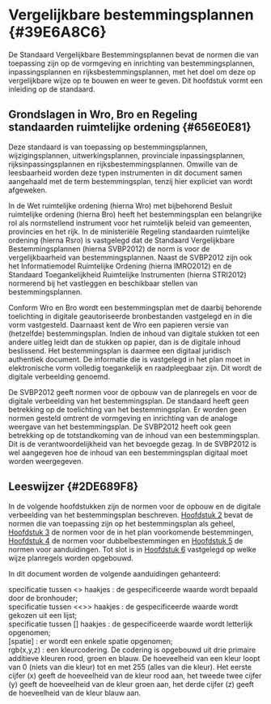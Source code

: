 # Vergelijkbare bestemmingsplannen {#39E6A8C6}

De Standaard Vergelijkbare Bestemmingsplannen bevat de normen die van toepassing zijn op de vormgeving en inrichting van bestemmingsplannen, inpassingsplannen en rijksbestemmingsplannen, met het doel om deze op vergelijkbare wijze op te bouwen en weer te geven. Dit hoofdstuk vormt een inleiding op de standaard.<br/>
## Grondslagen in Wro, Bro en Regeling standaarden ruimtelijke ordening {#656E0E81}

Deze standaard is van toepassing op bestemmingsplannen, wijzigingsplannen, uitwerkingsplannen, provinciale inpassingsplannen, rijksinpassingsplannen en rijksbestemmingsplannen. Omwille van de leesbaarheid worden deze typen instrumenten in dit document samen aangehaald met de term bestemmingsplan, tenzij hier expliciet van wordt afgeweken.

In de Wet ruimtelijke ordening (hierna Wro) met bijbehorend Besluit ruimtelijke ordening (hierna Bro) heeft het bestemmingsplan een belangrijke rol als normstellend instrument voor het ruimtelijk beleid van gemeenten, provincies en het rijk. In de ministeriële Regeling standaarden ruimtelijke ordening (hierna Rsro) is vastgelegd dat de Standaard Vergelijkbare Bestemmingsplannen (hierna SVBP2012) de norm is voor de vergelijkbaarheid van bestemmingsplannen. Naast de SVBP2012 zijn ook het Informatiemodel Ruimtelijke Ordening (hierna IMRO2012) en de Standaard Toegankelijkheid Ruimtelijke Instrumenten (hierna STRI2012) normerend bij het vastleggen en beschikbaar stellen van bestemmingsplannen.

Conform Wro en Bro wordt een bestemmingsplan met de daarbij behorende toelichting in digitale geautoriseerde bronbestanden vastgelegd en in die vorm vastgesteld. Daarnaast kent de Wro een papieren versie van (hetzelfde) bestemmingsplan.  Indien de inhoud van digitale stukken tot een andere uitleg leidt dan de stukken op papier, dan is de digitale inhoud beslissend. Het bestemmingsplan is daarmee een digitaal juridisch authentiek document. De informatie die is vastgelegd in het plan moet in elektronische vorm volledig toegankelijk en raadpleegbaar zijn. Dit wordt de digitale verbeelding genoemd.

De SVBP2012 geeft normen voor de  opbouw van de planregels en voor de digitale verbeelding van het bestemmingsplan. De standaard heeft geen betrekking op de toelichting van het bestemmingsplan. Er worden geen normen gesteld omtrent de vormgeving en inrichting van de analoge weergave van het bestemmingsplan. De SVBP2012 heeft ook geen betrekking op de totstandkoming van de inhoud van een bestemmingsplan. Dit is de verantwoordelijkheid van het bevoegde gezag. In de SVBP2012 is wel aangegeven hoe de inhoud van een bestemmingsplan digitaal moet worden weergegeven.<br/>
## Leeswijzer {#2DE689F8}

In de volgende hoofdstukken zijn de normen voor de opbouw en de digitale verbeelding van het bestemmingsplan beschreven. <a href='#2DE68A05'>Hoofdstuk 2</a> bevat de normen die van toepassing zijn op het bestemmingsplan als geheel, <a href='#6461A652'>Hoofdstuk 3</a> de normen voor de in het plan voorkomende bestemmingen, <a href='#3859D477'>Hoofdstuk 4</a> de normen voor dubbelbestemmingen en <a href='#42FA4C1B'>Hoofdstuk 5</a> de normen voor aanduidingen. Tot slot is in <a href='#6241A230'>Hoofdstuk 6</a> vastgelegd op welke wijze planregels worden opgebouwd.

In dit document worden de volgende aanduidingen gehanteerd:

specificatie tussen &lt;&gt; haakjes : de gespecificeerde waarde wordt bepaald door de bronhouder;<br/>
specificatie tussen &lt;&lt;&gt;&gt; haakjes : de gespecificeerde waarde wordt gekozen uit een lijst;<br/>
specificatie tussen [] haakjes : de gespecificeerde waarde wordt letterlijk opgenomen;<br/>
[spatie] : er wordt een enkele spatie opgenomen;<br/>
rgb(x,y,z) : een kleurcodering. De codering is opgebouwd uit drie primaire additieve kleuren rood, groen en blauw. De hoeveelheid van een kleur loopt van 0 (niets van die kleur) tot en met 255 (alles van die kleur). Het eerste cijfer (x) geeft de hoeveelheid van de kleur rood aan, het tweede twee cijfer (y) geeft de hoeveelheid van de kleur groen aan, het derde cijfer (z) geeft de hoeveelheid van de kleur blauw aan.

